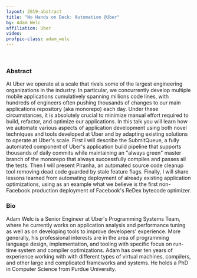 ```yaml
---
layout: 2019-abstract
title: "No Hands on Deck: Automation @Uber"
by: Adam Welc
affiliation: Uber
video: 
profpic-class: adam_welc
---
```


<br/>

### Abstract

At Uber we operate at a scale that rivals some of the largest engineering organizations in the industry. In particular, we concurrently develop multiple mobile applications cumulatively spanning millions code lines, with hundreds of engineers often pushing thousands of changes to our main applications repository (aka monorepo) each day. Under these circumstances, it is absolutely crucial to minimize manual effort required to build, refactor, and optimize our applications. In this talk you will learn how we automate various aspects of application development using both novel techniques and tools developed at Uber and by adapting existing solutions to operate at Uber's scale. First I will describe the SubmitQueue, a fully automated component of Uber's application build pipeline that supports thousands of daily commits while maintaining an "always green" master branch of the monorepo that always successfully compiles and passes all the tests. Then I will present Piranha, an automated source code cleanup tool removing dead code guarded by stale feature flags. Finally, I will share lessons learned from automating deployment of already existing application optimizations, using as an example what we believe is the first non-Facebook production deployment of Facebook's ReDex bytecode optimizer.

### Bio

Adam Welc is a Senior Engineer at Uber's Programming Systems Team, where he currently works on application analysis and performance tuning as well as on developing tools to improve developers' experience. More generally, his professional interests are in the area of programming language design, implementation, and tooling with specific focus on run-time system and compiler optimizations. Adam has over ten years of experience working with with different types of virtual machines, compilers, and other large and complicated frameworks and systems. He holds a PhD in Computer Science from Purdue University.


